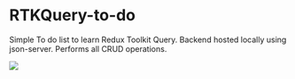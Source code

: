 # RTKQuery-to-do 

Simple To do list to learn Redux Toolkit Query.
Backend hosted locally using json-server. 
Performs all CRUD operations. 

![]('https://github.com/GeoMukkath/RTKQuery-to-do/blob/main/brave_5KGnylhSvF.gif)

